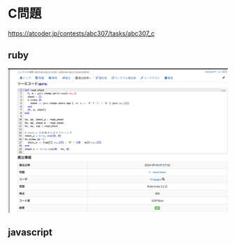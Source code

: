 # C問題
https://atcoder.jp/contests/abc307/tasks/abc307_c
## ruby
![alt text](image.png)
## javascript 

